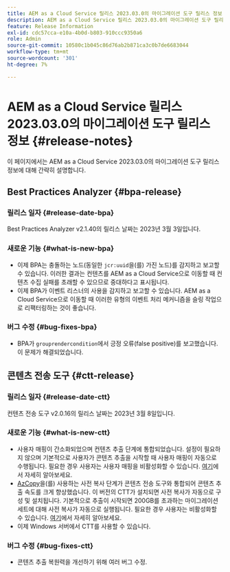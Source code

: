 ```yaml
---
title: AEM as a Cloud Service 릴리스 2023.03.0의 마이그레이션 도구 릴리스 정보
description: AEM as a Cloud Service 릴리스 2023.03.0의 마이그레이션 도구 릴리스 정보
feature: Release Information
exl-id: cdc57cca-e10a-4b0d-b803-910ccc9350a6
role: Admin
source-git-commit: 10580c1b045c86d76ab2b871ca3c0b7de6683044
workflow-type: tm+mt
source-wordcount: '301'
ht-degree: 7%

---
```


# AEM as a Cloud Service 릴리스 2023.03.0의 마이그레이션 도구 릴리스 정보 {#release-notes}

이 페이지에서는 AEM as a Cloud Service 2023.03.0의 마이그레이션 도구 릴리스 정보에 대해 간략히 설명합니다.

## Best Practices Analyzer {#bpa-release}

### 릴리스 일자 {#release-date-bpa}

Best Practices Analyzer v2.1.40의 릴리스 날짜는 2023년 3월 3일입니다.

### 새로운 기능 {#what-is-new-bpa}

* 이제 BPA는 충돌하는 노드(동일한 `jcr:uuid`을(를) 가진 노드)를 감지하고 보고할 수 있습니다. 이러한 결과는 컨텐츠를 AEM as a Cloud Service으로 이동할 때 컨텐츠 수집 실패를 초래할 수 있으므로 중대하다고 표시됩니다.
* 이제 BPA가 이벤트 리스너의 사용을 감지하고 보고할 수 있습니다. AEM as a Cloud Service으로 이동할 때 이러한 유형의 이벤트 처리 메커니즘을 슬링 작업으로 리팩터링하는 것이 좋습니다.

### 버그 수정 {#bug-fixes-bpa}

* BPA가 `grouprendercondition`에서 긍정 오류(false positive)를 보고했습니다. 이 문제가 해결되었습니다.

## 콘텐츠 전송 도구 {#ctt-release}

### 릴리스 일자 {#release-date-ctt}

컨텐츠 전송 도구 v2.0.16의 릴리스 날짜는 2023년 3월 8일입니다.

### 새로운 기능 {#what-is-new-ctt}

* 사용자 매핑이 간소화되었으며 컨텐츠 추출 단계에 통합되었습니다. 설정이 필요하지 않으며 기본적으로 사용자가 콘텐츠 추출을 시작할 때 사용자 매핑이 자동으로 수행됩니다. 필요한 경우 사용자는 사용자 매핑을 비활성화할 수 있습니다. [여기](https://experienceleague.adobe.com/docs/experience-manager-cloud-service/content/migration-journey/cloud-migration/content-transfer-tool/user-mapping-and-migration.html#user-mapping-detail)에서 자세히 알아보세요.
* [AzCopy](https://learn.microsoft.com/en-us/azure/storage/common/storage-use-azcopy-v10)을(를) 사용하는 사전 복사 단계가 콘텐츠 전송 도구와 통합되어 콘텐츠 추출 속도를 크게 향상했습니다. 이 버전의 CTT가 설치되면 사전 복사가 자동으로 구성 및 설치됩니다. 기본적으로 추출이 시작되면 200GB를 초과하는 마이그레이션 세트에 대해 사전 복사가 자동으로 실행됩니다. 필요한 경우 사용자는 비활성화할 수 있습니다. [여기](https://experienceleague.adobe.com/docs/experience-manager-cloud-service/content/migration-journey/cloud-migration/content-transfer-tool/handling-large-content-repositories.html)에서 자세히 알아보세요.
* 이제 Windows 서버에서 CTT를 사용할 수 있습니다.

### 버그 수정 {#bug-fixes-ctt}

* 콘텐츠 추출 복원력을 개선하기 위해 여러 버그 수정.
